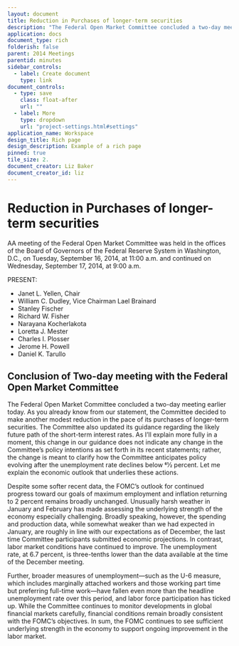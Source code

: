 ```yaml
---
layout: document
title: Reduction in Purchases of longer-term securities
description: "The Federal Open Market Committee concluded a two-day meeting earlier today. As you already know from our statement, the Committee decided to make another modest reduction in the pace of its purchases of longer-term securities."
application: docs
document_type: rich
folderish: false
parent: 2014 Meetings
parentid: minutes
sidebar_controls:
  - label: Create document
    type: link
document_controls:
  - type: save
    class: float-after
    url: ""
  - label: More
    type: dropdown
    url: "project-settings.html#settings"
application_name: Workspace
design_title: Rich page
design_description: Example of a rich page
pinned: true
tile_size: 2.
document_creator: Liz Baker
document_creator_id: liz
---
```


# Reduction in Purchases of longer-term securities
AA meeting of the Federal Open Market Committee was held in the offices of the Board of Governors of the Federal Reserve System in Washington, D.C., on Tuesday, September 16, 2014, at 11:00 a.m. and continued on Wednesday, September 17, 2014, at 9:00 a.m.

PRESENT:
- Janet L. Yellen, Chair
- William C. Dudley, Vice Chairman Lael Brainard
- Stanley Fischer
- Richard W. Fisher
- Narayana Kocherlakota
- Loretta J. Mester
- Charles I. Plosser
- Jerome H. Powell
- Daniel K. Tarullo

## Conclusion of Two-day meeting with the Federal Open Market Committee
The Federal Open Market Committee concluded a two-day meeting earlier today. As you already know from our statement, the Committee decided to make another modest reduction in the pace of its purchases of longer-term securities. The Committee also updated its guidance regarding the likely future path of the short-term interest rates. As I’ll explain more fully in a moment, this change in our guidance does not indicate any change in the Committee’s policy intentions as set forth in its recent statements; rather, the change is meant to clarify how the Committee anticipates policy evolving after the unemployment rate declines below 61⁄2 percent. Let me explain the economic outlook that underlies these actions.

Despite some softer recent data, the FOMC’s outlook for continued progress toward our goals of maximum employment and inflation returning to 2 percent remains broadly unchanged. Unusually harsh weather in January and February has made assessing the underlying strength of the economy especially challenging. Broadly speaking, however, the spending and production data, while somewhat weaker than we had expected in January, are roughly in line with our expectations as of December, the last time Committee participants submitted economic projections. In contrast, labor market conditions have continued to improve. The unemployment rate, at 6.7 percent, is three-tenths lower than the data available at the time of the December meeting.

Further, broader measures of unemployment—such as the U-6 measure, which includes marginally attached workers and those working part time but preferring full-time work—have fallen even more than the headline unemployment rate over this period, and labor force participation has ticked up. While the Committee continues to monitor developments in global financial markets carefully, financial conditions remain broadly consistent with the FOMC’s objectives. In sum, the FOMC continues to see sufficient underlying strength in the economy to support ongoing improvement in the labor market.